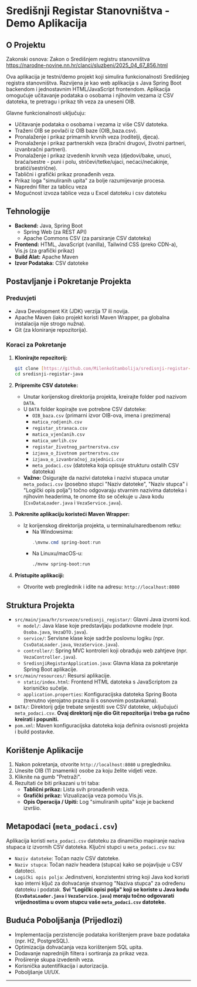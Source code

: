# Središnji Registar Stanovništva - Demo Aplikacija

## O Projektu

Zakonski osnova: Zakon o Središnjem registru stanovništva
https://narodne-novine.nn.hr/clanci/sluzbeni/2025_04_67_856.html


Ova aplikacija je testni/demo projekt koji simulira funkcionalnosti Središnjeg registra stanovništva. Razvijena je kao web aplikacija s Java Spring Boot backendom i jednostavnim HTML/JavaScript frontendom. Aplikacija omogućuje učitavanje podataka o osobama i njihovim vezama iz CSV datoteka, te pretragu i prikaz tih veza za uneseni OIB.

Glavne funkcionalnosti uključuju:
* Učitavanje podataka o osobama i vezama iz više CSV datoteka.
* Traženi OIB se povlači iz OIB baze (OIB_baza.csv).
* Pronalaženje i prikaz primarnih krvnih veza (roditelji, djeca).
* Pronalaženje i prikaz partnerskih veza (bračni drugovi, životni partneri, izvanbračni partneri).
* Pronalaženje i prikaz izvedenih krvnih veza (djedovi/bake, unuci, braća/sestre - puni i polu, stričevi/tetke/ujaci, nećaci/nećakinje, bratići/sestrične).
* Tablični i grafički prikaz pronađenih veza.
* Prikaz loga "simuliranih upita" za bolje razumijevanje procesa.
* Napredni filter za tablicu veza
* Mogućnost izvoza tablice veza u Excel datoteku i csv datoteku

## Tehnologije

* **Backend:** Java, Spring Boot
    * Spring Web (za REST API)
    * Apache Commons CSV (za parsiranje CSV datoteka)
* **Frontend:** HTML, JavaScript (vanilla), Tailwind CSS (preko CDN-a), Vis.js (za grafički prikaz)
* **Build Alat:** Apache Maven
* **Izvor Podataka:** CSV datoteke

## Postavljanje i Pokretanje Projekta

### Preduvjeti
* Java Development Kit (JDK) verzija 17 ili novija.
* Apache Maven (iako projekt koristi Maven Wrapper, pa globalna instalacija nije strogo nužna).
* Git (za kloniranje repozitorija).

### Koraci za Pokretanje
1.  **Klonirajte repozitorij:**
    ```bash
    git clone [https://github.com/MilenkoStambolija/sredisnji-registar-java.git](https://github.com/MilenkoStambolija/sredisnji-registar-java.git)
    cd sredisnji-registar-java
    ```
2.  **Pripremite CSV datoteke:**
    * Unutar korijenskog direktorija projekta, kreirajte folder pod nazivom `DATA`.
    * U `DATA` folder kopirajte sve potrebne CSV datoteke:
        * `OIB_baza.csv` (primarni izvor OIB-ova, imena i prezimena)
        * `matica_rodjenih.csv`
        * `registar_stranaca.csv`
        * `matica_vjenčanih.csv`
        * `matica_umrlih.csv`
        * `registar_životnog_partnerstva.csv`
        * `izjava_o_životnom partnerstvu.csv`
        * `izjava_o_izvanbračnoj_zajednici.csv`
        * `meta_podaci.csv` (datoteka koja opisuje strukturu ostalih CSV datoteka)
    * **Važno:** Osigurajte da nazivi datoteka i nazivi stupaca unutar `meta_podaci.csv` (posebno stupci "Naziv datoteke", "Naziv stupca" i "Logički opis polja") točno odgovaraju stvarnim nazivima datoteka i njihovim headerima, te onome što se očekuje u Java kodu (`CsvDataLoader.java` i `VezaService.java`).

3.  **Pokrenite aplikaciju koristeći Maven Wrapper:**
    * Iz korijenskog direktorija projekta, u terminalu/naredbenom retku:
      * Na Windowsima:
        ```powershell
        .\mvnw.cmd spring-boot:run
        ```
      * Na Linuxu/macOS-u:
        ```bash
        ./mvnw spring-boot:run
        ```
4.  **Pristupite aplikaciji:**
    * Otvorite web preglednik i idite na adresu: `http://localhost:8080`

## Struktura Projekta

* `src/main/java/hr/srsveze/sredisnji_registar/`: Glavni Java izvorni kod.
    * `model/`: Java klase koje predstavljaju podatkovne modele (npr. `Osoba.java`, `VezaDTO.java`).
    * `service/`: Servisne klase koje sadrže poslovnu logiku (npr. `CsvDataLoader.java`, `VezaService.java`).
    * `controller/`: Spring MVC kontroleri koji obrađuju web zahtjeve (npr. `VezaController.java`).
    * `SredisnjiRegistarApplication.java`: Glavna klasa za pokretanje Spring Boot aplikacije.
* `src/main/resources/`: Resursi aplikacije.
    * `static/index.html`: Frontend HTML datoteka s JavaScriptom za korisničko sučelje.
    * `application.properties`: Konfiguracijska datoteka Spring Boota (trenutno vjerojatno prazna ili s osnovnim postavkama).
* `DATA/`: Direktorij gdje trebate smjestiti sve CSV datoteke, uključujući `meta_podaci.csv`. **Ovaj direktorij nije dio Git repozitorija i treba ga ručno kreirati i popuniti.**
* `pom.xml`: Maven konfiguracijska datoteka koja definira ovisnosti projekta i build postavke.

## Korištenje Aplikacije

1.  Nakon pokretanja, otvorite `http://localhost:8080` u pregledniku.
2.  Unesite OIB (11 znamenki) osobe za koju želite vidjeti veze.
3.  Kliknite na gumb "Pretraži".
4.  Rezultati će biti prikazani u tri taba:
    * **Tablični prikaz:** Lista svih pronađenih veza.
    * **Grafički prikaz:** Vizualizacija veza pomoću Vis.js.
    * **Opis Operacija / Upiti:** Log "simuliranih upita" koje je backend izvršio.

## Metapodaci (`meta_podaci.csv`)

Aplikacija koristi `meta_podaci.csv` datoteku za dinamičko mapiranje naziva stupaca iz izvornih CSV datoteka. Ključni stupci u `meta_podaci.csv` su:
* `Naziv datoteke`: Točan naziv CSV datoteke.
* `Naziv stupca`: Točan naziv headera (stupca) kako se pojavljuje u CSV datoteci.
* `Logički opis polja`: Jedinstveni, konzistentni string koji Java kod koristi kao interni ključ za dohvaćanje stvarnog "Naziva stupca" za određenu datoteku i podatak. **Svi "Logički opisi polja" koji se koriste u Java kodu (`CsvDataLoader.java` i `VezaService.java`) moraju točno odgovarati vrijednostima u ovom stupcu vaše `meta_podaci.csv` datoteke.**

## Buduća Poboljšanja (Prijedlozi)
* Implementacija perzistencije podataka korištenjem prave baze podataka (npr. H2, PostgreSQL).
* Optimizacija dohvaćanja veza korištenjem SQL upita.
* Dodavanje naprednijih filtera i sortiranja za prikaz veza.
* Proširenje skupa izvedenih veza.
* Korisnička autentifikacija i autorizacija.
* Poboljšanje UI/UX.

---